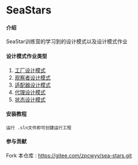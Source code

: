 # SeaStars

#### 介绍
SeaStar训练营的学习到的设计模式以及设计模式作业

#### 设计模式作业类型

1.  [工厂设计模式](https://gitee.com/zpcwyy/sea-stars/tree/master/FactoryPattern)
2.  [观察者设计模式](https://gitee.com/zpcwyy/sea-stars/tree/master/ObserverSystem)
3.  [适配器设计模式](https://gitee.com/zpcwyy/sea-stars/tree/master/Adapter)
4.  [代理设计模式](https://gitee.com/zpcwyy/sea-stars/tree/master/ProxyPattern)
5.  [状态设计模式](https://gitee.com/zpcwyy/sea-stars/tree/master/StatesPattern)
#### 安装教程
    运行 .sln文件即可创建运行工程

#### 参与贡献
Fork 本仓库 :
    https://gitee.com/zpcwyy/sea-stars.git

